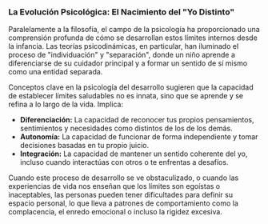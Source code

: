 ### La Evolución Psicológica: El Nacimiento del "Yo Distinto"
Paralelamente a la filosofía, el campo de la psicología ha proporcionado una comprensión profunda de cómo se desarrollan estos límites internos desde la infancia. Las teorías psicodinámicas, en particular, han iluminado el proceso de "individuación" y "separación", donde un niño aprende a diferenciarse de su cuidador principal y a formar un sentido de sí mismo como una entidad separada.

Conceptos clave en la psicología del desarrollo sugieren que la capacidad de establecer límites saludables no es innata, sino que se aprende y se refina a lo largo de la vida. Implica:

*   **Diferenciación:** La capacidad de reconocer tus propios pensamientos, sentimientos y necesidades como distintos de los de los demás.
*   **Autonomía:** La capacidad de funcionar de forma independiente y tomar decisiones basadas en tu propio juicio.
*   **Integración:** La capacidad de mantener un sentido coherente del yo, incluso cuando interactúas con otros o te enfrentas a desafíos.

Cuando este proceso de desarrollo se ve obstaculizado, o cuando las experiencias de vida nos enseñan que los límites son egoístas o inaceptables, las personas pueden tener dificultades para definir su espacio personal, lo que lleva a patrones de comportamiento como la complacencia, el enredo emocional o incluso la rigidez excesiva.
